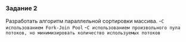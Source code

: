 ### Задание 2
Разработать алгоритм параллельной сортировки массива.
-`С использованием Fork-Join Pool`
-`C использованием произвольного пула потоков, но минимизировать количество используемых потоков`

